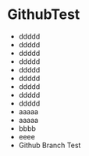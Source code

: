 # GithubTest
 - ddddd 
 - ddddd 
 - ddddd 
 - ddddd 
 - ddddd 
 - ddddd 
 - ddddd
 - ddddd 
 - ddddd  
 - aaaaa
 - aaaaa
 - bbbb
 - eeee
 - Github Branch Test
